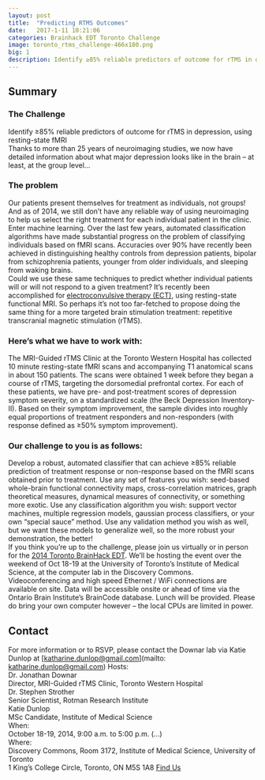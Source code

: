 ```yaml
---
layout: post
title:  "Predicting RTMS Outcomes"
date:   2017-1-11 10:21:06
categories: Brainhack EDT Toronto Challenge
image: toronto_rtms_challenge-466x180.png
big: 1
description: Identify ≥85% reliable predictors of outcome for rTMS in depression, using resting-state fMRI
---
```

## Summary
### The Challenge  
Identify ≥85% reliable predictors of outcome for rTMS in depression, using resting-state fMRI  
Thanks to more than 25 years of neuroimaging studies, we now have detailed information about what major depression looks like in the brain – at least, at the group level…  
### The problem  
Our patients present themselves for treatment as individuals, not groups! And as of 2014, we still don’t have any reliable way of using neuroimaging to help us select the right treatment for each individual patient in the clinic.
Enter machine learning. Over the last few years, automated classification algorithms have made substantial progress on the problem of classifying individuals based on fMRI scans. Accuracies over 90% have recently been achieved in distinguishing healthy controls from depression patients, bipolar from schizophrenia patients, younger from older individuals, and sleeping from waking brains.  
Could we use these same techniques to predict whether individual patients will or will not respond to a given treatment? It’s recently been accomplished for [electroconvulsive therapy (ECT)](http://www.ncbi.nlm.nih.gov/pubmed/25092248), using resting-state functional MRI. So perhaps it’s not too far-fetched to propose doing the same thing for a more targeted brain stimulation treatment: repetitive transcranial magnetic stimulation (rTMS).  
### Here’s what we have to work with:  
The MRI-Guided rTMS Clinic at the Toronto Western Hospital has collected 10 minute resting-state fMRI scans and accompanying T1 anatomical scans in about 150 patients. The scans were obtained 1 week before they began a course of rTMS, targeting the dorsomedial prefrontal cortex. For each of these patients, we have pre- and post-treatment scores of depression symptom severity, on a standardized scale (the Beck Depression Inventory-II). Based on their symptom improvement, the sample divides into roughly equal proportions of treatment responders and non-responders (with response defined as ≥50% symptom improvement).  
### Our challenge to you is as follows:  
Develop a robust, automated classifier that can achieve ≥85% reliable prediction of treatment response or non-response based on the fMRI scans obtained prior to treatment. Use any set of features you wish: seed-based whole-brain functional connectivity maps, cross-correlation matrices, graph theoretical measures, dynamical measures of connectivity, or something more exotic. Use any classification algorithm you wish: support vector machines, multiple regression models, gaussian process classifiers, or your own “special sauce” method. Use any validation method you wish as well, but we want these models to generalize well, so the more robust your demonstration, the better!  
If you think you’re up to the challenge, please join us virtually or in person for the [2014 Toronto BrainHack EDT](http://brainhack.org/brainhack_edt/). We’ll be hosting the event over the weekend of Oct 18-19 at the University of Toronto’s Institute of Medical Science, at the computer lab in the Discovery Commons. Videoconferencing and high speed Ethernet / WiFi connections are available on site. Data will be accessible onsite or ahead of time via the Ontario Brain Institute’s BrainCode database. Lunch will be provided. Please do bring your own computer however – the local CPUs are limited in power.  

## Contact  
For more information or to RSVP, please contact the Downar lab via Katie Dunlop at [katharine.dunlop@gmail.com](mailto: katharine.dunlop@gmail.com)
Hosts:  
Dr. Jonathan Downar  
Director, MRI-Guided rTMS Clinic, Toronto Western Hospital  
Dr. Stephen Strother  
Senior Scientist, Rotman Research Institute  
Katie Dunlop  
MSc Candidate, Institute of Medical Science  
When:  
October 18-19, 2014, 9:00 a.m. to 5:00 p.m. (…)  
Where:  
Discovery Commons, Room 3172, Institute of Medical Science, University of Toronto  
1 King’s College Circle, Toronto, ON M5S 1A8 [Find Us](http://dc.med.utoronto.ca/content/find-us)  
